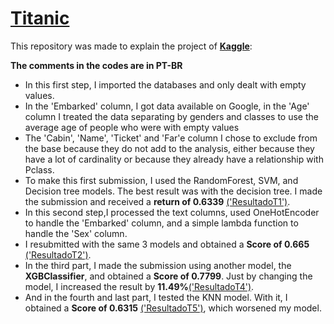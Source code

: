 # [Titanic](https://github.com/BrunoFelipeCB/Titanic/blob/main/Titanic.ipynb)
This repository was made to explain the project of **[Kaggle](https://www.kaggle.com/competitions/titanic/overview)**:

**The comments in the codes are in PT-BR**
- In this first step, I imported the databases and only dealt with empty values.
- In the 'Embarked' column, I got data available on Google, in the 'Age' column I treated the data separating by genders and classes to use the average age of people who were with empty values
- The 'Cabin', 'Name', 'Ticket' and 'Far'e column I chose to exclude from the base because they do not add to the analysis, either because they have a lot of cardinality or because they already have a relationship with Pclass.
- To make this first submission, I used the RandomForest, SVM, and Decision tree models. The best result was with the decision tree. I made the submission and received a **return of 0.6339** [('ResultadoT1')]([https://github.com/BrunoFelipeCB/Titanic/blob/main/Kaggle.png]).
- In this second step,I processed the text columns, used OneHotEncoder to handle the 'Embarked' column, and a simple lambda function to handle the 'Sex' column.
- I resubmitted with the same 3 models and obtained a **Score of 0.665** [('ResultadoT2')]([https://github.com/BrunoFelipeCB/Titanic/blob/main/Kaggle.png]).
- In the third part, I made the submission using another model, the **XGBClassifier**, and obtained a **Score of 0.7799**. Just by changing the model, I increased the result by **11.49%**[('ResultadoT4')]([https://github.com/BrunoFelipeCB/Titanic/blob/main/Kaggle.png]).
- And in the fourth and last part, I tested the KNN model. With it, I obtained a **Score of 0.6315** [('ResultadoT5')]([https://github.com/BrunoFelipeCB/Titanic/blob/main/Kaggle.png]), which worsened my model.
